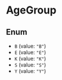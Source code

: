 # AgeGroup

## Enum

* `B` (value: `"B"`)
* `E` (value: `"E"`)
* `K` (value: `"K"`)
* `S` (value: `"S"`)
* `Y` (value: `"Y"`)
